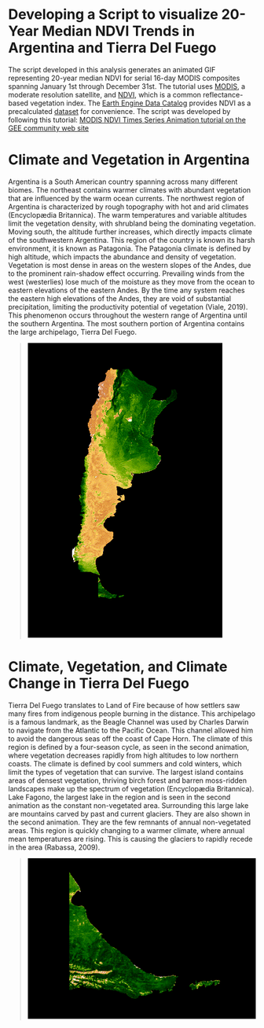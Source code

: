 # Developing a Script to visualize 20-Year Median NDVI Trends in Argentina and Tierra Del Fuego
The script developed in this analysis generates an animated GIF representing 20-year median NDVI for serial 16-day MODIS composites spanning January 1st through December 31st. The tutorial uses [MODIS](https://modis.gsfc.nasa.gov/), a moderate resolution satellite, and [NDVI](https://en.wikipedia.org/wiki/Normalized_difference_vegetation_index), which is a common reflectance-based vegetation index. The [Earth Engine Data Catalog](https://developers.google.com/earth-engine/datasets/) provides NDVI as a precalculated [dataset](https://developers.google.com/earth-engine/datasets/catalog/MODIS_006_MOD13A2) for convenience. The script was developed by following this tutorial: [MODIS NDVI Times Series Animation tutorial on the GEE community web site](https://developers.google.com/earth-engine/tutorials/community/modis-ndvi-time-series-animation)

# Climate and Vegetation in Argentina
Argentina is a South American country spanning across many different biomes. The northeast contains warmer climates with abundant vegetation that are influenced by the warm ocean currents. The northwest region of Argentina is characterized by rough topography with hot and arid climates (Encyclopædia Britannica). The warm temperatures and variable altitudes limit the vegetation density, with shrubland being the dominating vegetation. Moving south, the altitude further increases, which directly impacts climate of the southwestern Argentina. This region of the country is known its harsh environment, it is known as Patagonia. The Patagonia climate is defined by high altitude, which impacts the abundance and density of vegetation. Vegetation is most dense in areas on the western slopes of the Andes, due to the prominent rain-shadow effect occurring. Prevailing winds from the west (westerlies) lose much of the moisture as they move from the ocean to eastern elevations of the eastern Andes. By the time any system reaches the eastern high elevations of the Andes, they are void of substantial precipitation, limiting the productivity potential of vegetation (Viale, 2019). This phenomenon occurs throughout the western range of Argentina until the southern Argentina. The most southern portion of Argentina contains the large archipelago, Tierra Del Fuego. 
> ![NDVI Animation of Argentina](images/argentina_NDVI.gif)

# Climate, Vegetation, and Climate Change in Tierra Del Fuego
Tierra Del Fuego translates to Land of Fire because of how settlers saw many fires from indigenous people burning in the distance. This archipelago is a famous landmark, as the Beagle Channel was used by Charles Darwin to navigate from the Atlantic to the Pacific Ocean. This channel allowed him to avoid the dangerous seas off the coast of Cape Horn. The climate of this region is defined by a four-season cycle, as seen in the second animation, where vegetation decreases rapidly from high altitudes to low northern coasts. The climate is defined by cool summers and cold winters, which limit the types of vegetation that can survive. The largest island contains areas of densest vegetation, thriving birch forest and barren moss-ridden landscapes make up the spectrum of vegetation (Encyclopædia Britannica). Lake Fagono, the largest lake in the region and is seen in the second animation as the constant non-vegetated area. Surrounding this large lake are mountains carved by past and current glaciers. They are also shown in the second animation. They are the few remnants of annual non-vegetated areas. This region is quickly changing to a warmer climate, where annual mean temperatures are rising. This is causing the glaciers to rapidly recede in the area (Rabassa, 2009).
> ![NDVI Animation of Tierra Del Fuego](images/TierraDelFuego_NDVI.gif)
